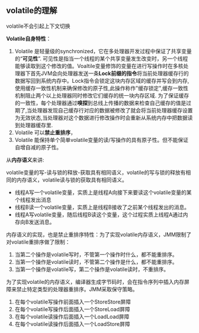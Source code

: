 ## volatile的理解
volatile不会引起上下文切换

**Volatile自身特性**：

1. Volatile 是轻量级的synchronized，它在多处理器开发过程中保证了共享变量的“**可见性**”.
可见性是指当一个线程的某个共享变量发生改变时，另一个线程能够读取到这个修改的值。Voaltile变量修饰的变量在进行写操作时在多核处理器下首先JVM会向处理器发送一条**Lock前缀的指令**将当前处理器缓存行的数据写回到系统内存中。Lock指令会锁定这块内存区域的缓存并写会到内存,使用缓存一致性机制来确保修改的原子性,此操作称作"缓存锁定",缓存一致性机制阻止两个以上处理器同时修改它们缓存的统一块内存区域.
为了保证缓存的一致性，每个处理器通过**嗅探**到总线上传播的数据来检查自己缓存的值是过期了,当处理器发现自己缓存行对应的数据被修改了就会将当前处理器缓存设置为无效状态,当处理器对这个数据进行修改操作时会重新从系统内存中把数据读到处理器缓存里.
2. Volatile 可以**禁止重排序**，
3. Volatile 能保持单个简单volatile变量的读/写操作的具有原子性。但不能保证自增自减的原子性。	

从**内存语义**来讲:

volatile变量的写-读与锁的释放-获取具有相同语义，volatile的写与锁的释放有相同的内存语义，volatile读与锁的获取具有相同语义。
 - 线程A写一个volatile变量，实质上是线程A向接下来要读这个volatile变量的某个线程发出消息
 - 线程B读一个volatile变量，实质上是线程B接收了之前某个线程发出的消息。
 - 线程A写volatile变量，随后线程B读这个变量，这个过程实质上线程A通过内存向B发送消息。

内存语义的实现，也是禁止重排序特性：为了实现volatile内存语义，JMM限制了对volatile重排序做了限制：
 1. 当第二个操作是volatile写时，不管第一个操作时什么，都不能重排序。
 2. 当第一个操作是volatile读时，不管第二个操作是什么，都不能重排序。
 3. 当第一个操作是volatile写，第二个操作是volatile读时，不重排序。
 
为了实现volatile的内存语义，编译器生成字节码时，会在指令序列中插入内存屏障来禁止特定类型的处理器重排序。JMM采取保守策略。

1. 在每个volatile写操作前面插入一个StoreStore屏障
2. 在每个volatile写操作后面插入一个StoreLoad屏障
3. 在每个volatile读操作后面插入一个LoadLoad屏障
4. 在每个volatile读操作后面插入一个LoadStore屏障
